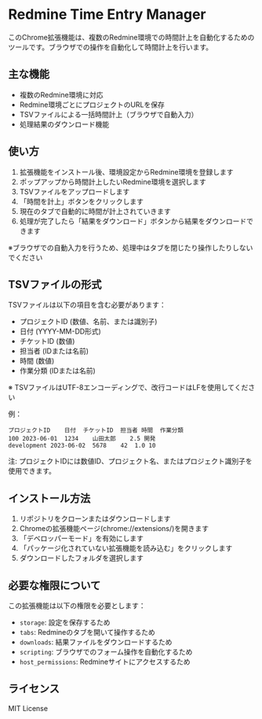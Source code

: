 # Redmine Time Entry Manager

このChrome拡張機能は、複数のRedmine環境での時間計上を自動化するためのツールです。ブラウザでの操作を自動化して時間計上を行います。

## 主な機能

- 複数のRedmine環境に対応
- Redmine環境ごとにプロジェクトのURLを保存
- TSVファイルによる一括時間計上（ブラウザで自動入力）
- 処理結果のダウンロード機能

## 使い方

1. 拡張機能をインストール後、環境設定からRedmine環境を登録します
2. ポップアップから時間計上したいRedmine環境を選択します
3. TSVファイルをアップロードします
4. 「時間を計上」ボタンをクリックします
5. 現在のタブで自動的に時間が計上されていきます
6. 処理が完了したら「結果をダウンロード」ボタンから結果をダウンロードできます

※ブラウザでの自動入力を行うため、処理中はタブを閉じたり操作したりしないでください

## TSVファイルの形式

TSVファイルは以下の項目を含む必要があります：

- プロジェクトID (数値、名前、または識別子)
- 日付 (YYYY-MM-DD形式)
- チケットID (数値)
- 担当者 (IDまたは名前)
- 時間 (数値)
- 作業分類 (IDまたは名前)

※ TSVファイルはUTF-8エンコーディングで、改行コードはLFを使用してください

例：
```
プロジェクトID	日付	チケットID	担当者	時間	作業分類
100	2023-06-01	1234	山田太郎	2.5	開発
development	2023-06-02	5678	42	1.0	10
```

注: プロジェクトIDには数値ID、プロジェクト名、またはプロジェクト識別子を使用できます。

## インストール方法

1. リポジトリをクローンまたはダウンロードします
2. Chromeの拡張機能ページ(chrome://extensions/)を開きます
3. 「デベロッパーモード」を有効にします
4. 「パッケージ化されていない拡張機能を読み込む」をクリックします
5. ダウンロードしたフォルダを選択します

## 必要な権限について

この拡張機能は以下の権限を必要とします：

- `storage`: 設定を保存するため
- `tabs`: Redmineのタブを開いて操作するため
- `downloads`: 結果ファイルをダウンロードするため
- `scripting`: ブラウザでのフォーム操作を自動化するため
- `host_permissions`: Redmineサイトにアクセスするため

## ライセンス

MIT License
